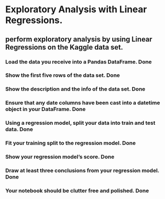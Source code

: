 # Exploratory Analysis with Linear Regressions.
## perform exploratory analysis by using Linear Regressions on the Kaggle data set.

### Load the data you receive into a Pandas DataFrame.   Done 
### Show the first five rows of the data set.  Done 
### Show the description and the info of the data set.  Done 
### Ensure that any date columns have been cast into a datetime object in your DataFrame.  Done 
### Using a regression model, split your data into train and test data.  Done 
### Fit your training split to the regression model.  Done 
### Show your regression model’s score.  Done 
### Draw at least three conclusions from your regression model.  Done 
### Your notebook should be clutter free and polished.  Done 
